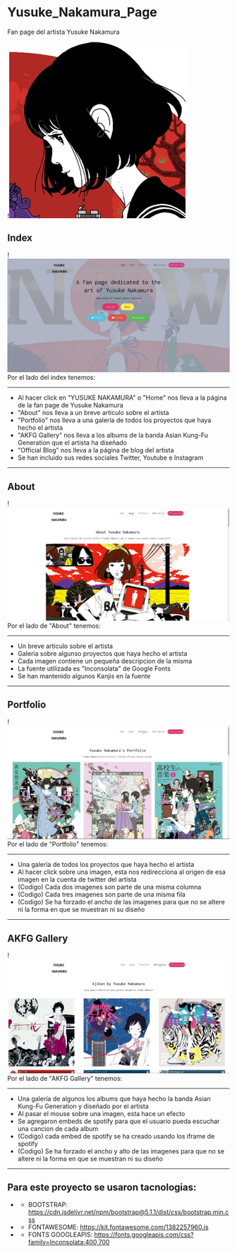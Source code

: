 # Yusuke_Nakamura_Page
Fan page del artista Yusuke Nakamura

!![Nakamura Logo](https://github.com/Laminatotensei/Yusuke_Nakamura_Page/blob/main/icono.jpg)

## Index
!![Index](https://github.com/Laminatotensei/Yusuke_Nakamura_Page/blob/main/IMAGES/readme/1.JPG)
Por el lado del index tenemos:
***
* Al hacer click en "YUSUKE NAKAMURA" o "Home" nos lleva a la página de la fan page de Yusuke Nakamura
* "About" nos lleva a un breve articulo sobre el artista
* "Portfolio" nos lleva a una galería de todos los proyectos que haya hecho el artista
* "AKFG Gallery" nos lleva a los albums de la banda Asian Kung-Fu Generation que el artista ha diseñado
* "Official Blog" nos lleva a la página de blog del artista
* Se han incluido sus redes sociales Twitter, Youtube e Instagram
***

## About
!![About](https://github.com/Laminatotensei/Yusuke_Nakamura_Page/blob/main/IMAGES/readme/2.JPG)
Por el lado de "About" tenemos:
***
* Un breve articulo sobre el artista
* Galeria sobre algunso proyectos que haya hecho el artista
* Cada imagen contiene un pequeña descripcion de la misma
* La fuente utilizada es "Inconsolata" de Google Fonts
* Se han mantenido algunos Kanjis en la fuente
***

## Portfolio
!![Portfolio](https://github.com/Laminatotensei/Yusuke_Nakamura_Page/blob/main/IMAGES/readme/3.JPG)
Por el lado de "Portfolio" tenemos:
***
* Una galería de todos los proyectos que haya hecho el artista
* Al hacer click sobre una imagen, esta nos redirecciona al origen de esa imagen en la cuenta de twitter del artista
* (Codigo) Cada dos imagenes son parte de una misma columna
* (Codigo) Cada tres imagenes son parte de una misma fila
* (Codigo) Se ha forzado el ancho de las imagenes para que no se altere ni la forma en que se muestran ni su diseño
***

## AKFG Gallery
!![AKFG Gallery](https://github.com/Laminatotensei/Yusuke_Nakamura_Page/blob/main/IMAGES/readme/4.JPG)
Por el lado de "AKFG Gallery" tenemos:
***
* Una galería de algunos los albums que haya hecho la banda Asian Kung-Fu Generation y diseñado por el artista
* Al pasar el mouse sobre una imagen, esta hace un efecto
* Se agregaron embeds de spotify para que el usuario pueda escuchar una cancion de cada album
* (Codigo) cada embed de spotify se ha creado usando los iframe de spotify
* (Codigo) Se ha forzado el ancho y alto de las imagenes para que no se altere ni la forma en que se muestran ni su diseño
***

## Para este proyecto se usaron tacnologias:
* - BOOTSTRAP: https://cdn.jsdelivr.net/npm/bootstrap@5.1.1/dist/css/bootstrap.min.css
* - FONTAWESOME: https://kit.fontawesome.com/1382257960.js
* - FONTS GOOGLEAPIS: https://fonts.googleapis.com/css?family=Inconsolata:400,700
